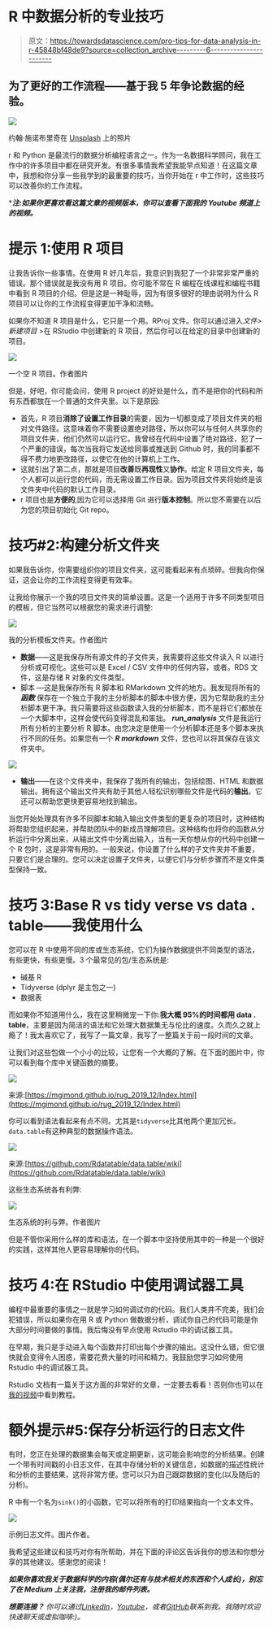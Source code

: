 # R 中数据分析的专业技巧

> 原文：<https://towardsdatascience.com/pro-tips-for-data-analysis-in-r-45848bf48de9?source=collection_archive---------6----------------------->

## 为了更好的工作流程——基于我 5 年争论数据的经验。

![](img/98daf156e63d5374afdcaaf7eb92eb69.png)

约翰·施诺布里奇在 [Unsplash](https://unsplash.com?utm_source=medium&utm_medium=referral) 上的照片

r 和 Python 是最流行的数据分析编程语言之一。作为一名数据科学顾问，我在工作中的许多项目中都在研究开发。有很多事情我希望我能早点知道！在这篇文章中，我想和你分享一些我学到的最重要的技巧，当你开始在 r 中工作时，这些技巧可以改善你的工作流程。

****注:如果你更喜欢看这篇文章的视频版本，你可以查看下面我的 Youtube 频道上的视频。***

# **提示 1:使用 R 项目**

让我告诉你一些事情。在使用 R 好几年后，我意识到我犯了一个非常非常严重的错误。那个错误就是我没有用 R 项目。你可能不常在 R 编程在线课程和编程书籍中看到 R 项目的介绍。但是这是一种耻辱，因为有很多很好的理由说明为什么 R 项目可以让你的工作流程变得更加干净和流畅。

如果你不知道 R 项目是什么，它只是一个用。RProj 文件。你可以通过进入*文件>新建项目* >在 RStudio 中创建新的 R 项目，然后你可以在给定的目录中创建新的项目。

![](img/3ddd4d04cc1262bb1fd77b5e18e49796.png)

一个空 R 项目。作者图片

但是，好吧，你可能会问，使用 R project 的好处是什么，而不是把你的代码和所有东西都放在一个普通的文件夹里。以下是原因:

*   首先，R 项目**消除了设置工作目录**的需要，因为一切都变成了项目文件夹的相对文件路径。这意味着你不需要设置绝对路径，所以你可以与任何人共享你的项目文件夹，他们仍然可以运行它。我曾经在代码中设置了绝对路径，犯了一个严重的错误，每次当我将它发送给同事或推送到 Github 时，我的同事都不得不费力地更改路径，以使它在他的计算机上工作。
*   这就引出了第二点，那就是项目**改善**既**再现性**又**协作**。给定 R 项目文件夹，每个人都可以运行您的代码，而无需设置工作目录。因为项目文件夹将始终是该文件夹中代码的默认工作目录。
*   r 项目也是**方便的**,因为它可以选择用 Git 进行**版本控制**。所以您不需要在以后为您的项目初始化 Git repo。

# 技巧#2:构建分析文件夹

如果我告诉你，你需要组织你的项目文件夹，这可能看起来有点琐碎。但我向你保证，这会让你的工作流程变得更有效率。

让我给你展示一个我的项目文件夹的简单设置。这是一个适用于许多不同类型项目的模板，但它当然可以根据您的需求进行调整:

![](img/666368e627f32f3fe1f576873ef2b0e9.png)

我的分析模板文件夹。作者图片

*   **数据**——这是我保存所有源文件的子文件夹，我需要将这些文件读入 R 以进行分析或可视化。这些可以是 Excel / CSV 文件中的任何内容，或者。RDS 文件，这是存储 R 对象的文件类型。
*   脚本 —这是我保存所有 R 脚本和 RMarkdown 文件的地方。我发现将所有的 ***函数*** 保存在一个独立于我的主分析脚本的脚本中很方便，因为它帮助我的主分析脚本更干净。我只需要将这些函数读入我的分析脚本，而不是将它们都放在一个大脚本中，这样会使代码变得混乱和笨拙。 ***run_analysis*** 文件是我运行所有分析的主要分析 R 脚本。由您决定是使用一个分析脚本还是多个脚本来执行不同的任务。如果您有一个 ***R markdown*** 文件，您也可以将其保存在该文件夹中。

![](img/0af53db79b0111a6a143a0e97fc1a64a.png)

*   **输出**——在这个文件夹中，我保存了我所有的输出，包括绘图、HTML 和数据输出。拥有这个输出文件夹有助于其他人轻松识别哪些文件是代码的**输出**。它还可以帮助您更快更容易地找到输出。

当您开始处理具有许多不同脚本和输入输出文件类型的更复杂的项目时，这种结构将帮助您组织起来，并帮助团队中的新成员理解项目。这种结构也将你的函数从分析运行中分离出来，从输出文件中分离出输入，当有一天你想从你的代码中创建一个 R 包时，这是非常有用的。一般来说，你设置了什么样的子文件夹并不重要，只要它们是合理的。您可以决定设置子文件夹，以便它们与分析步骤而不是文件类型保持一致。

# 技巧 3:Base R vs tidy verse vs data . table——我使用什么

您可以在 R 中使用不同的库或生态系统，它们为操作数据提供不同类型的语法，有些更快，有些更慢。3 个最常见的包/生态系统是:

*   碱基 R
*   Tidyverse (dplyr 是主包之一)
*   数据表

而如果你不知道用什么，我在这里稍微宠一下你:**我大概 95%的时间都用 data . table**，主要是因为简洁的语法和它处理大数据集无与伦比的速度。久而久之就上瘾了！我太喜欢它了，我写了一篇文章，我写了一整篇关于前一段时间的文章。

让我们对这些包做一个小小的比较，让您有一个大概的了解。在下面的图片中，你可以看到每个库中关键函数的摘要。

![](img/940bb98c968b77e55e0e9db275fb1f52.png)

来源:[https://mgimond.github.io/rug_2019_12/Index.html](https://mgimond.github.io/rug_2019_12/Index.html)

你可以看到语法看起来有点不同。尤其是`tidyverse`比其他两个更加冗长。`data.table`有这种典型的数据操作语法。

![](img/0c768ff0a5b22292fcf73ede789a5815.png)

来源:[https://github.com/Rdatatable/data.table/wiki](https://github.com/Rdatatable/data.table/wiki)

这些生态系统各有利弊:

![](img/870ce4dcacd4ade4bb34b69888c1bd18.png)

生态系统的利与弊。作者图片

但是不管你采用什么样的库和语法，在一个脚本中坚持使用其中的一种是一个很好的实践，这样其他人更容易理解你的代码。

# 技巧 4:在 RStudio 中使用调试器工具

编程中最重要的事情之一就是学习如何调试你的代码。我们人类并不完美，我们会犯错误，所以如果你在用 R 或 Python 做数据分析，调试你自己的代码可能是你大部分时间要做的事情。我后悔没有早点使用 Rstudio 中的调试器工具。

在早期，我只是手动进入每个函数并打印出每个步骤的输出。这没什么错，但它很快就会变得令人困惑，需要花费大量的时间和精力。我鼓励您学习如何使用 Rstudio 中的调试器工具。

Rstudio 文档有一篇关于这方面的非常好的文章，一定要去看看！否则你也可以在[我的视频](https://www.youtube.com/watch?v=Y0c6cdbs4og)中看到教程。

# 额外提示#5:保存分析运行的日志文件

有时，您正在处理的数据集会每天或定期更新，这可能会影响您的分析结果。创建一个带有时间戳的小日志文件，在其中存储分析的关键信息，如数据的描述性统计和分析的主要结果，这将非常方便。您可以只为自己跟踪数据的变化(以及随后的分析)。

R 中有一个名为`sink()`的小函数，它可以将所有的打印结果指向一个文本文件。

![](img/b8c886feb3e040f920bc6426ed5dbed3.png)

示例日志文件。图片作者。

我希望这些建议和技巧对你有所帮助，并在下面的评论区告诉我你的想法和你想分享的其他建议。感谢您的阅读！

***如果你喜欢我关于数据科学的内容(偶尔还有与技术相关的东西和个人成长)，别忘了在 Medium 上关注我，注册我的邮件列表。***

***想要连接？*** *你可以通过*[*LinkedIn*](https://www.linkedin.com/in/thu-hien-vu-3766b174/)*，*[*Youtube*](https://www.youtube.com/c/Thuvu5/videos)*，或者*[*GitHub*](https://github.com/thu-vu92)*联系到我。我随时欢迎快速聊天或虚拟咖啡:)。*
